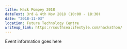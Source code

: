 ```yaml
---
title: Hack Pompey 2018
dateText: 3rd & 4th Nov 2018 (10:00 - 18:30)
date: "2018-11-03"
location: Future Technology Centre
writeup_link: https://southsealifestyle.com/hackathon/
---
```

Event information goes here